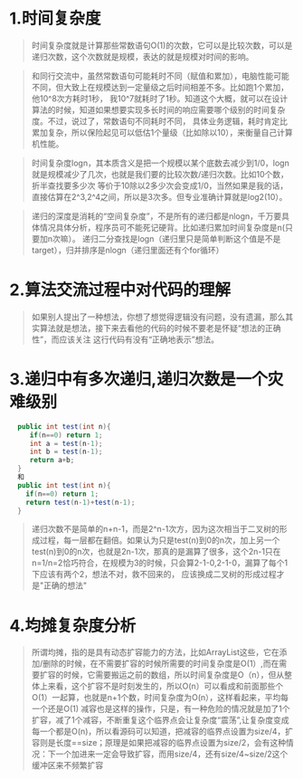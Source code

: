 
# 1.时间复杂度
> 时间复杂度就是计算那些常数语句O(1)的次数，它可以是比较次数，可以是递归次数，这个次数就是规模，表达的就是规模对时间的影响。

> 和同行交流中，虽然常数语句可能耗时不同（赋值和累加），电脑性能可能不同，但大致上在规模达到一定量级之后时间相差不多。比如跑1个累加，他10^8次方耗时1秒，
我10^7就耗时了1秒。知道这个大概，就可以在设计算法的时候，知道如果想要实现多长时间的响应需要哪个级别的时间复杂度。不过，说过了，常数语句不同耗时不同，
具体业务逻辑，耗时肯定比累加复杂，所以保险起见可以低估1个量级（比如除以10），来衡量自己计算机性能。

> 时间复杂度logn，其本质含义是把一个规模以某个底数去减少到1/0，logn就是规模减少了几次，也就是我们要的比较次数/递归次数。比如10个数，折半查找要多少次
等价于10除以2多少次会变成1/0，当然如果是我的话，直接估算在2^3,2^4之间，所以是3次多。但专业准确计算就是log2(10）。

> 递归的深度是消耗的“空间复杂度”，不是所有的递归都是nlogn，千万要具体情况具体分析，程序员可不能死记硬背。比如递归累加时间复杂度是n(只要加n次嘛）。
递归二分查找是logn（递归里只是简单判断这个值是不是target），归并排序是nlogn（递归里面还有个for循环）

# 2.算法交流过程中对代码的理解
> 如果别人提出了一种想法，你想了想觉得逻辑没有问题，没有遗漏，那么其实算法就是想法，接下来去看他的代码的时候不要老是怀疑“想法的正确性”，而应该关注
这行代码有没有“正确地表示”想法。

# 3.递归中有多次递归,递归次数是一个灾难级别
```java
  public int test(int n){
     if(n==0) return 1;
     int a = test(n-1);
     int b = test(n-1);
     return a+b;
  }
  和
  public int test(int n){
    if(n==0) return 1;
    return test(n-1)+test(n-1);
  }
```
>   递归次数不是简单的n+n-1，而是2^n-1次方，因为这次相当于二叉树的形成过程，每一层都在翻倍。如果认为只是test(n)到0的n次，加上另一个test(n)到0的n次，也就是2n-1次，那真的是漏算了很多，这个2n-1只在n=1/n=2恰巧符合，在规模为3的时候，只会算2-1-0,2-1-0，漏算了每个1下应该有两个2，想法不对，救不回来的，
  应该换成二叉树的形成过程才是"正确的想法"

# 4.均摊复杂度分析
> 所谓均摊，指的是具有动态扩容能力的方法，比如ArrayList这些，它在添加/删除的时候，在不需要扩容的时候所需要的时间复杂度是O(1）,而在需要扩容的时候，它需要搬运之前的数组，所以时间复杂度是O（n），但从整体上来看，这个扩容不是时刻发生的，所以O(n）可以看成和前面那些个O(1）一起算，也就是n+1个数，时间复杂度为O(n），这样看起来，平均每一个还是O(1)
> 减容也是这样的操作，只是，有一种危险的情况就是加了1个扩容，减了1个减容，不断重复这个临界点会让复杂度“震荡”,让复杂度变成每一个都是O(n)，所以看源码可以知道，把减容的临界点设置为size/4，扩容则是长度==size；原理是如果把减容的临界点设置为size/2，会有这种情况：下一个加进来一定会导致扩容，而用size/4，还有size/4~size/2这个缓冲区来不频繁扩容

